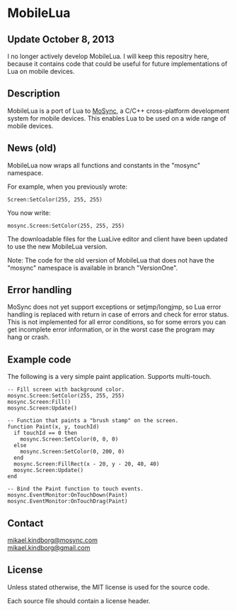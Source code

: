 MobileLua
=========

Update October 8, 2013
----------------------

I no longer actively develop MobileLua. I will keep this repositry here, because it contains code that could be useful for future implementations of Lua on mobile devices.

Description
-----------

MobileLua is a port of Lua to [MoSync](http://mosync.com/), a C/C++ 
cross-platform development system for mobile devices. This enables Lua 
to be used on a wide range of mobile devices.

News (old)
----------

MobileLua now wraps all functions and constants in the "mosync" namespace.

For example, when you previously wrote:

    Screen:SetColor(255, 255, 255)
    
You now write:
    
    mosync.Screen:SetColor(255, 255, 255)

    
The downloadable files for the LuaLive editor and client have been updated to use the new MobileLua version.

Note: The code for the old version of MobileLua that does not have the "mosync" namespace is available in branch "VersionOne".

Error handling
--------------

MoSync does not yet support exceptions or setjmp/longjmp, so Lua error handling 
is replaced with return in case of errors and check for error status. 
This is not implemented for all error conditions, so for some errors you can 
get incomplete error information, or in the worst case the program may hang or crash.

Example code
------------

The following is a very simple paint application. Supports multi-touch.
    
    -- Fill screen with background color.
    mosync.Screen:SetColor(255, 255, 255)
    mosync.Screen:Fill()
    mosync.Screen:Update()
    
    -- Function that paints a "brush stamp" on the screen.
    function Paint(x, y, touchId)
      if touchId == 0 then 
        mosync.Screen:SetColor(0, 0, 0) 
      else
        mosync.Screen:SetColor(0, 200, 0) 
      end    
      mosync.Screen:FillRect(x - 20, y - 20, 40, 40)
      mosync.Screen:Update()
    end    
    
    -- Bind the Paint function to touch events.
    mosync.EventMonitor:OnTouchDown(Paint)
    mosync.EventMonitor:OnTouchDrag(Paint)

Contact
-------

mikael.kindborg@mosync.com  
mikael.kindborg@gmail.com

License
-------

Unless stated otherwise, the MIT license is used for the source code.

Each source file should contain a license header.
